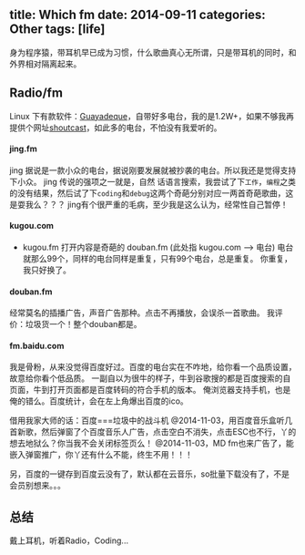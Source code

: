 title: Which fm
date: 2014-09-11
categories: Other
tags: [life]
---
身为程序猿，带耳机早已成为习惯，什么歌曲真心无所谓，只是带耳机的同时，和外界相对隔离起来。

## Radio/fm
Linux 下有款软件：[Guayadeque](http://guayadeque.org/)，自带好多电台，我的是1.2W+，如果不够我再提供个网址[shoutcast](http://www.shoutcast.com/)，如此多的电台，不怕没有我爱听的。

#### jing.fm
jing 据说是一款小众的电台，据说刚要发展就被抄袭的电台。所以我还是觉得支持下小众。
jing 传说的强项之一就是，自然 话语言搜索，我尝试了下`工作`，`编程`之类的没有结果，然后试了下`coding`和`debug`这两个奇葩分别对应一两首奇葩歌曲，这是耍我么？？？
jing有个很严重的毛病，至少我是这么认为，经常性自己暂停！

#### kugou.com
* kugou.fm 打开内容是奇葩的 douban.fm (此处指 kugou.com --> 电台)
电台就那么99个，同样的电台同样是重复，只有99个电台，总是重复。
你重复，我只好换了。

#### douban.fm
经常莫名的插播广告，声音广告那种。点击不再播放，会误杀一首歌曲。
我评价：垃圾货一个！整个douban都是。

#### fm.baidu.com
我是骨粉，从来没觉得百度好过。百度的电台实在不咋地，给你看一个品质设置，故意给你看个低品质。
一副自以为很牛的样子，牛到谷歌搜的都是百度搜索的自页面，牛到打开页面都是百度转码的符合手机的版本。
俺浏览器支持手机，也是俺的错么。百度统计，会在左上角爆出百度的ico。

借用我家大师的话：百度===垃圾中的战斗机
@2014-11-03，用百度音乐盒听几首新歌，然后弹窗了个百度音乐人广告，点击空白不消失，点击ESC也不行，丫的想去地狱么？你当我不会关闭标签页么！
@2014-11-03，MD fm也来广告了，能嵌入弹窗推广，你丫还有什么不能，终生不用！！！

另，百度的一键存到百度云没有了，默认都在云音乐，so批量下载没有了，不是会员别想来。。。

## 总结
戴上耳机，听着Radio，Coding...
